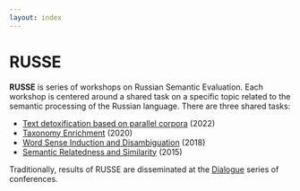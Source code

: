 ```yaml
---
layout: index
---
```


# RUSSE

**RUSSE** is series of workshops on Russian Semantic Evaluation. Each workshop is centered around a shared task on a specific topic related to the semantic processing of the Russian language. There are three shared tasks:

* [Text detoxification based on parallel corpora](/2022/tox/) (2022)
* [Taxonomy Enrichment](/2020/isa/) (2020)
* [Word Sense Induction and Disambiguation](/2018/wsi/) (2018)
* [Semantic Relatedness and Similarity](/2015/sim/) (2015)

Traditionally, results of RUSSE are disseminated at the [Dialogue](http://www.dialog-21.ru/en/) series of conferences.

